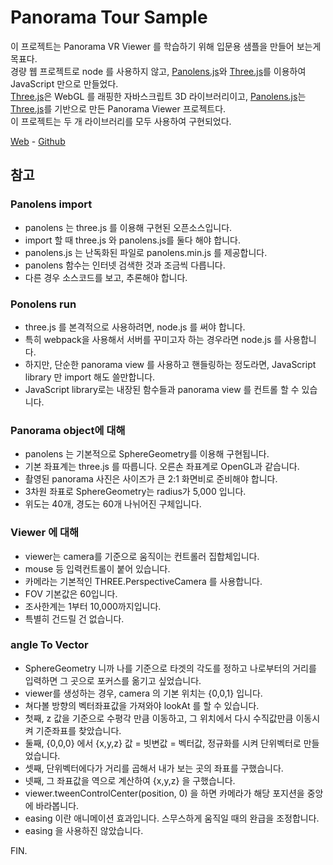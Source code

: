 # Panorama Tour Sample
이 프로젝트는 Panorama VR Viewer 를 학습하기 위해 입문용 샘플을 만들어 보는게 목표다.  
경량 웹 프로젝트로 node 를 사용하지 않고, [Panolens.js](https://pchen66.github.io/Panolens/)와 [Three.js](https://threejs.org/)를 이용하여 JavaScript 만으로 만들었다.  
[Three.js](https://threejs.org/)은 WebGL 를 래핑한 자바스크립트 3D 라이브러리이고, [Panolens.js](https://pchen66.github.io/Panolens/)는 [Three.js](https://threejs.org/)를 기반으로 만든 Panorama Viewer 프로젝트다.  
이 프로젝트는 두 개 라이브러리를 모두 사용하여 구현되었다.

[Web](http://subokim.github.io/panovr) - [Github](https://github.com/subokim/panovr)

## 참고
### Panolens import
- panolens 는 three.js 를 이용해 구현된 오픈소스입니다.
- import 할 때 three.js 와 panolens.js를 둘다 해야 합니다.
- panolens.js 는 난독화된 파일로 panolens.min.js 를 제공합니다.
- panolens 함수는 인터넷 검색한 것과 조금씩 다릅니다.
- 다른 경우 소스코드를 보고, 추론해야 합니다.

### Ponolens run
- three.js 를 본격적으로 사용하려면, node.js 를 써야 합니다.
- 특히 webpack을 사용해서 서버를 꾸미고자 하는 경우라면 node.js 를 사용합니다.
- 하지만, 단순한 panorama view 를 사용하고 핸들링하는 정도라면, JavaScript library 만 import 해도 쓸만합니다.
- JavaScript library로는 내장된 함수들과 panorama view 를 컨트롤 할 수 있습니다.

### Panorama object에 대해
- panolens 는 기본적으로 SphereGeometry를 이용해 구현됩니다.
- 기본 좌표계는 three.js 를 따릅니다. 오른손 좌표계로 OpenGL과 같습니다.
- 촬영된 panorama 사진은 사이즈가 큰 2:1 화면비로 준비해야 합니다.
- 3차원 좌표로 SphereGeometry는 radius가 5,000 입니다.
- 위도는 40개, 경도는 60개 나뉘어진 구체입니다.

### Viewer 에 대해
- viewer는 camera를 기준으로 움직이는 컨트롤러 집합체입니다.
- mouse 등 입력컨트롤이 붙어 있습니다.
- 카메라는 기본적인 THREE.PerspectiveCamera 를 사용합니다.
- FOV 기본값은 60입니다.
- 조사한계는 1부터  10,000까지입니다.
- 특별히 건드릴 건 없습니다.

### angle To Vector
- SphereGeometry 니까 나를 기준으로 타겟의 각도를 정하고 나로부터의 거리를 입력하면 그 곳으로 포커스를 옮기고 싶었습니다.
- viewer를 생성하는 경우, camera 의 기본 위치는 {0,0,1} 입니다.
- 쳐다볼 방향의 벡터좌표값을 가져와야 lookAt 를 할 수 있습니다.
- 첫째, z 값을 기준으로 수평각 만큼 이동하고, 그 위치에서 다시 수직값만큼 이동시켜 기준좌표를 찾았습니다.
- 둘째, {0,0,0} 에서 {x,y,z} 값 = 빗변값 = 벡터값, 정규화를 시켜 단위벡터로 만들었습니다.
- 셋째, 단위벡터에다가 거리를 곱해서 내가 보는 곳의 좌표를 구했습니다.
- 넷째, 그 좌표값을 역으로 계산하여 {x,y,z} 을 구했습니다.
- viewer.tweenControlCenter(position, 0) 을 하면 카메라가 해당 포지션을 중앙에 바라봅니다.
- easing 이란 애니메이션 효과입니다. 스무스하게 움직일 때의 완급을 조정합니다.
- easing 을 사용하진 않았습니다.


FIN.
